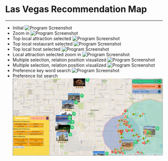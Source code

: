 # Las Vegas Recommendation Map

---------------------------------------------------------
- Initial
![Program Screenshot](./screenshots/screenshot1.PNG?raw=true)
- Zoom in
![Program Screenshot](./screenshots/screenshot2.PNG?raw=true)
- Top local attraction selected
![Program Screenshot](./screenshots/screenshot3.PNG?raw=true)
- Top local restaurant selected
![Program Screenshot](./screenshots/screenshot4.PNG?raw=true)
- Top local host selected
![Program Screenshot](./screenshots/screenshot5.PNG?raw=true)
- Local attraction selected zoom in
![Program Screenshot](./screenshots/screenshot6.PNG?raw=true)
- Multiple selection, relation position visualized
![Program Screenshot](./screenshots/screenshot7.PNG?raw=true)
- Multiple selection, relation position visualized
![Program Screenshot](./screenshots/screenshot8.PNG?raw=true)
- Preference key word search
![Program Screenshot](./screenshots/screenshot9.PNG?raw=true)
- Preference list search
![Program Screenshot](./screenshots/screenshot10.PNG?raw=true)